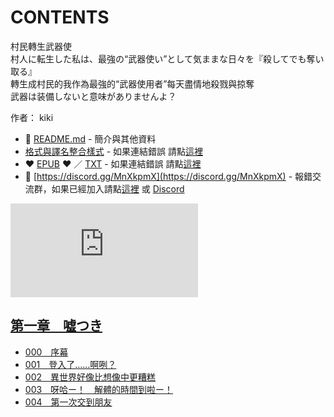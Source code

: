 # CONTENTS

村民轉生武器使  
村人に転生した私は、最強の“武器使い”として気ままな日々を『殺してでも奪い取る』  
轉生成村民的我作為最強的“武器使用者”每天盡情地殺戮與掠奪  
武器は装備しないと意味がありませんよ？  

作者： kiki  



- :closed_book: [README.md](README.md) - 簡介與其他資料
- [格式與譯名整合樣式](https://github.com/bluelovers/node-novel/blob/master/lib/locales/%E6%9D%91%E6%B0%91%E8%BD%89%E7%94%9F%E6%AD%A6%E5%99%A8%E4%BD%BF.ts) - 如果連結錯誤 請點[這裡](https://github.com/bluelovers/node-novel/blob/master/lib/locales/)
-  :heart: [EPUB](https://gitlab.com/demonovel/epub-txt/blob/master/girl/%E8%BD%89%E7%94%9F%E6%88%90%E6%9D%91%E6%B0%91%E7%9A%84%E6%88%91%E4%BD%9C%E7%82%BA%E6%9C%80%E5%BC%B7%E7%9A%84%E2%80%9C%E6%AD%A6%E5%99%A8%E4%BD%BF%E7%94%A8%E8%80%85%E2%80%9D%E6%AF%8F%E5%A4%A9%E7%9B%A1%E6%83%85%E5%9C%B0%E6%AE%BA%E6%88%AE%E8%88%87%E6%8E%A0%E5%A5%AA.epub) :heart:  ／ [TXT](https://gitlab.com/demonovel/epub-txt/blob/master/girl/out/%E8%BD%89%E7%94%9F%E6%88%90%E6%9D%91%E6%B0%91%E7%9A%84%E6%88%91%E4%BD%9C%E7%82%BA%E6%9C%80%E5%BC%B7%E7%9A%84%E2%80%9C%E6%AD%A6%E5%99%A8%E4%BD%BF%E7%94%A8%E8%80%85%E2%80%9D%E6%AF%8F.out.txt) - 如果連結錯誤 請點[這裡](https://gitlab.com/demonovel/epub-txt/blob/master/girl/)
- :mega: [https://discord.gg/MnXkpmX](https://discord.gg/MnXkpmX) - 報錯交流群，如果已經加入請點[這裡](https://discordapp.com/channels/467794087769014273/467794088285175809) 或 [Discord](https://discordapp.com/channels/@me)


![導航目錄](https://chart.apis.google.com/chart?cht=qr&chs=150x150&chl=https://gitlab.com/novel-group/txt-source/blob/master/girl/村民轉生武器使/導航目錄.md "導航目錄")




## [第一章　嘘つき](00000_%E7%AC%AC%E4%B8%80%E7%AB%A0%E3%80%80%E5%98%98%E3%81%A4%E3%81%8D)

- [000　序幕](00000_%E7%AC%AC%E4%B8%80%E7%AB%A0%E3%80%80%E5%98%98%E3%81%A4%E3%81%8D/00010_000%E3%80%80%E5%BA%8F%E5%B9%95.txt)
- [001　登入了……啊咧？](00000_%E7%AC%AC%E4%B8%80%E7%AB%A0%E3%80%80%E5%98%98%E3%81%A4%E3%81%8D/00020_001%E3%80%80%E7%99%BB%E5%85%A5%E4%BA%86%E2%80%A6%E2%80%A6%E5%95%8A%E5%92%A7%EF%BC%9F.txt)
- [002　異世界好像比想像中更糟糕](00000_%E7%AC%AC%E4%B8%80%E7%AB%A0%E3%80%80%E5%98%98%E3%81%A4%E3%81%8D/00030_002%E3%80%80%E7%95%B0%E4%B8%96%E7%95%8C%E5%A5%BD%E5%83%8F%E6%AF%94%E6%83%B3%E5%83%8F%E4%B8%AD%E6%9B%B4%E7%B3%9F%E7%B3%95.txt)
- [003　呀哈ー！　解體的時間到啦ー！](00000_%E7%AC%AC%E4%B8%80%E7%AB%A0%E3%80%80%E5%98%98%E3%81%A4%E3%81%8D/00040_003%E3%80%80%E5%91%80%E5%93%88%E3%83%BC%EF%BC%81%E3%80%80%E8%A7%A3%E9%AB%94%E7%9A%84%E6%99%82%E9%96%93%E5%88%B0%E5%95%A6%E3%83%BC%EF%BC%81.txt)
- [004　第一次交到朋友](00000_%E7%AC%AC%E4%B8%80%E7%AB%A0%E3%80%80%E5%98%98%E3%81%A4%E3%81%8D/00050_004%E3%80%80%E7%AC%AC%E4%B8%80%E6%AC%A1%E4%BA%A4%E5%88%B0%E6%9C%8B%E5%8F%8B.txt)

